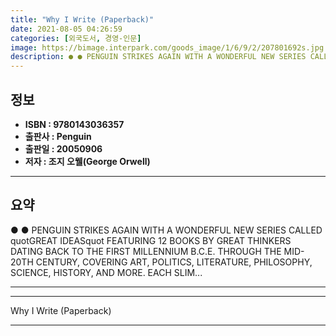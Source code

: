 ```yaml
---
title: "Why I Write (Paperback)"
date: 2021-08-05 04:26:59
categories: [외국도서, 경영-인문]
image: https://bimage.interpark.com/goods_image/1/6/9/2/207801692s.jpg
description: ● ● PENGUIN STRIKES AGAIN WITH A WONDERFUL NEW SERIES CALLED quotGREAT IDEASquot FEATURING 12 BOOKS BY GREAT THINKERS DATING BACK TO THE FIRST MILLENNIUM B.C.
---
```


## **정보**

- **ISBN : 9780143036357**
- **출판사 : Penguin**
- **출판일 : 20050906**
- **저자 : 조지 오웰(George Orwell)**

------



## **요약**

●  ●  PENGUIN STRIKES AGAIN WITH A WONDERFUL NEW SERIES CALLED quotGREAT IDEASquot FEATURING 12 BOOKS BY GREAT THINKERS DATING BACK TO THE FIRST MILLENNIUM B.C.E. THROUGH THE MID-20TH CENTURY, COVERING ART, POLITICS, LITERATURE, PHILOSOPHY, SCIENCE, HISTORY, AND MORE. EACH SLIM... 

------



------


Why I Write (Paperback) 

------


